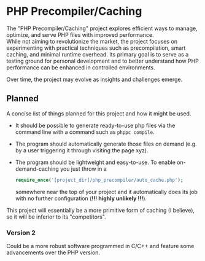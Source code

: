 # PHP Precompiler/Caching
The "PHP Precompiler/Caching" project explores efficient ways to manage, optimize, and serve PHP files with improved performance.\
While not aiming to revolutionize the market, the project focuses on experimenting with practical techniques such as precompilation, smart caching, and minimal runtime overhead.
Its primary goal is to serve as a testing ground for personal development and to better understand how PHP performance can be enhanced in controlled environments.

Over time, the project may evolve as insights and challenges emerge.

## Planned
A concise list of things planned for this project and how it might be used.

- It should be possible to generate ready-to-use php files via the command line with a command such as ```phppc compile```.
- The program should automatically generate those files on demand (e.g. by a user triggering it through visiting the page xyz).
- The program should be lightweight and easy-to-use. To enable on-demand-caching you just throw in a
  
  ```php
  require_once('[project_dir]/php_precompiler/auto_cache.php');
  ```
  somewhere near the top of your project and it automatically does its job with no further configuration (**!!! highly unlikely !!!**).

This project will essentially be a more primitive form of caching (I believe), so it will be inferior to its "competitors".

### Version 2
Could be a more robust software programmed in C/C++ and feature some advancements over the PHP version.
